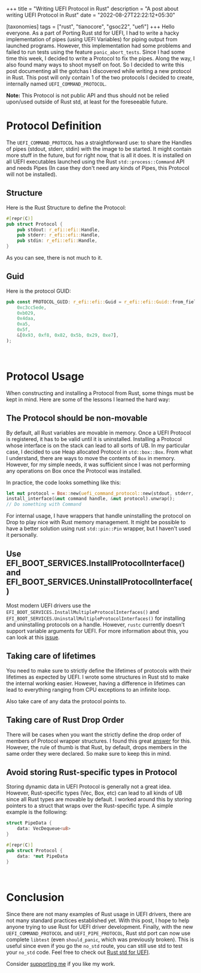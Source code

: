 +++
title = "Writing UEFI Protocol in Rust"
description = "A post about writing UEFI Protocol in Rust"
date = "2022-08-27T22:22:12+05:30"

[taxonomies]
tags = ["rust", "tianocore", "gsoc22", "uefi"]
+++
Hello everyone. As a part of Porting Rust std for UEFI, I had to write a hacky implementation of pipes (using UEFI Variables) for piping output from launched programs. However, this implementation had some problems and failed to run tests using the feature `panic_abort_tests`. Since I had some time this week, I decided to write a Protocol to fix the pipes. Along the way, I also found many ways to shoot myself on foot. So I decided to write this post documenting all the gotchas I discovered while writing a new protocol in Rust. This post will only contain 1 of the two protocols I decided to create, internally named `UEFI_COMMAND_PROTOCOL`.

<!-- more -->

**Note:** This Protocol is not public API and thus should not be relied upon/used outside of Rust std, at least for the foreseeable future.

# Protocol Definition
The `UEFI_COMMAND_PROTOCOL` has a straightforward use: to share the Handles of pipes (stdout, stderr, stdin) with the image to be started. It might contain more stuff in the future, but for right now, that is all it does. It is installed on all UEFI executables launched using the Rust `std::process::Command` API and needs Pipes (In case they don't need any kinds of Pipes, this Protocol will not be installed).

## Structure
Here is the Rust Structure to define the Protocol:
```rust
#[repr(C)]
pub struct Protocol {
    pub stdout: r_efi::efi::Handle,
    pub stderr: r_efi::efi::Handle,
    pub stdin: r_efi::efi::Handle,
}
```
As you can see, there is not much to it.

## Guid
Here is the protocol GUID:
```rust
pub const PROTOCOL_GUID: r_efi::efi::Guid = r_efi::efi::Guid::from_fields(
    0xc3cc5ede,
    0xb029,
    0x4daa,
    0xa5,
    0x5f,
    &[0x93, 0xf8, 0x82, 0x5b, 0x29, 0xe7],
);
```

<br>

# Protocol Usage
When constructing and installing a Protocol from Rust, some things must be kept in mind. Here are some of the lessons I learned the hard way:

## The Protocol should be non-movable
By default, all Rust variables are movable in memory. Once a UEFI Protocol is registered, it has to be valid until it is uninstalled. Installing a Protocol whose interface is on the stack can lead to all sorts of UB. In my particular case, I decided to use Heap allocated Protocol in `std::box::Box`. From what I understand, there are ways to move the contents of `Box` in memory. However, for my simple needs, it was sufficient since I was not performing any operations on Box once the Protocol was installed.

In practice, the code looks something like this:
```rust
let mut protocol = Box::new(uefi_command_protocol::new(stdout, stderr, stdin));
install_interface(&mut command handle, &mut protocol).unwrap();
// Do something with Command
```
For internal usage, I have wrappers that handle uninstalling the protocol on Drop to play nice with Rust memory management. It might be possible to have a better solution using rust `std::pin::Pin` wrapper, but I haven't used it personally.

## Use EFI_BOOT_SERVICES.InstallProtocolInterface() and EFI_BOOT_SERVICES.UninstallProtocolInterface()
Most modern UEFI drivers use the `EFI_BOOT_SERVICES.InstallMultipleProtocolInterfaces()` and `EFI_BOOT_SERVICES.UninstallMultipleProtocolInterfaces()` for installing and uninstalling protocols on a handle. However, `rustc` currently doesn't support variable arguments for UEFI. For more information about this, you can look at this [issue](https://github.com/r-efi/r-efi/issues/12).

## Taking care of lifetimes
You need to make sure to strictly define the lifetimes of protocols with their lifetimes as expected by UEFI. I wrote some structures in Rust std to make the internal working easier. However, having a difference in lifetimes can lead to everything ranging from CPU exceptions to an infinite loop.

Also take care of any data the protocol points to.

## Taking care of Rust Drop Order
There will be cases when you want the strictly define the drop order of members of Protocol wrapper structures. I found this great [answer](https://stackoverflow.com/questions/41053542/forcing-the-order-in-which-struct-fields-are-dropped) for this. However, the rule of thumb is that Rust, by default, drops members in the same order they were declared. So make sure to keep this in mind.

## Avoid storing Rust-specific types in Protocol
Storing dynamic data in UEFI Protocol is generally not a great idea. However, Rust-specific types (Vec, Box, etc) can lead to all kinds of UB since all Rust types are movable by default. I worked around this by storing pointers to a struct that wraps over the Rust-specific type. A simple example is the following:
```rust
struct PipeData {
    data: VecDequeue<u8>
}

#[repr(C)]
pub struct Protocol {
    data: *mut PipeData
}
```

<br>

# Conclusion
Since there are not many examples of Rust usage in UEFI drivers, there are not many standard practices established yet. With this post, I hope to help anyone trying to use Rust for UEFI driver development. Finally, with the new `UEFI_COMMAND_PROTOCOL` and `UEFI_PIPE_PROTOCOL`, Rust std port can now use complete `libtest` (even `should_panic`, which was previously broken). This is useful since even if you go the `no_std` route, you can still use std to test your `no_std` code. Feel free to check out [Rust std for UEFI](https://github.com/rust-lang/rust/pull/100316).

Consider [supporting me](@/pages/supportme.md) if you like my work.
